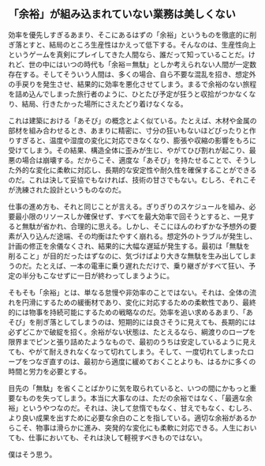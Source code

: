 ## 「余裕」が組み込まれていない業務は美しくない

効率を優先しすぎるあまり、そこにあるはずの「余裕」というものを徹底的に削ぎ落とすと、結局のところ生産性はかえって低下する。そんなのは、生産性向上というゲームを真剣にプレイしてきた人間なら、誰だって知っていることだ。けれど、世の中にはいつの時代も「余裕＝無駄」としか考えられない人間が一定数存在する。そしてそういう人間は、多くの場合、自ら不要な混乱を招き、想定外の手戻りを発生させ、結果的に効率を悪化させてしまう。まるで余裕のない旅程を詰め込んでしまった旅行者のように、ひとたび予定が狂うと収拾がつかなくなり、結局、行きたかった場所にさえたどり着けなくなる。

これは建築における「あそび」の概念とよく似ている。たとえば、木材や金属の部材を組み合わせるとき、あまりに精密に、寸分の狂いもないほどぴったりと作りすぎると、温度や湿度の変化に対応できなくなり、膨張や収縮の影響をもろに受けてしまう。その結果、構造全体に歪みが生じ、やがてひび割れが起こり、最悪の場合は崩壊する。だからこそ、適度な「あそび」を持たせることで、そうした外的な変化に柔軟に対応し、長期的な安定性や耐久性を確保することができるのだ。これは決して妥協でもなければ、技術の甘さでもない。むしろ、それこそが洗練された設計というものなのだ。

仕事の進め方も、それと同じことが言える。ぎりぎりのスケジュールを組み、必要最小限のリソースしか確保せず、すべてを最大効率で回そうとすると、一見すると無駄が省かれ、合理的に思える。しかし、そこにほんのわずかな予想外の要素が入り込んだ途端、その均衡はたやすく崩れる。想定外のトラブルが発生し、計画の修正を余儀なくされ、結果的に大幅な遅延が発生する。最初は「無駄を削ること」が目的だったはずなのに、気づけばより大きな無駄を生み出してしまうのだ。たとえば、一本の電車に乗り遅れただけで、乗り継ぎがすべて狂い、予定の半分もこなせずに一日が終わってしまうように。

そもそも「余裕」とは、単なる怠慢や非効率のことではない。それは、全体の流れを円滑にするための緩衝材であり、変化に対応するための柔軟性であり、最終的には物事を持続可能にするための戦略なのだ。効率を追い求めるあまり、「あそび」を削ぎ落としてしまうのは、短期的には良さそうに見えても、長期的には必ずどこかで破綻を招く。余裕がない状態は、たとえるなら、綱渡りのロープを限界までピンと張り詰めたようなもので、最初のうちは安定しているように見えても、やがて耐えきれなくなって切れてしまう。そして、一度切れてしまったロープをつなぎ直すのは、最初から適度に緩めておくことよりも、はるかに多くの時間と労力を必要とする。

目先の「無駄」を省くことばかりに気を取られていると、いつの間にかもっと重要なものを失ってしまう。本当に大事なのは、ただの余裕ではなく、「最適な余裕」というやつなのだ。それは、決して怠惰でもなく、甘えでもなく、むしろ、より良い成果を出すために必要な余白のことを指している。適切な余裕があるからこそ、物事は滑らかに進み、突発的な変化にも柔軟に対応できる。人生においても、仕事においても、それは決して軽視すべきものではない。

僕はそう思う。